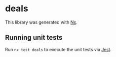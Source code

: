 # deals

This library was generated with [Nx](https://nx.dev).

## Running unit tests

Run `nx test deals` to execute the unit tests via [Jest](https://jestjs.io).
